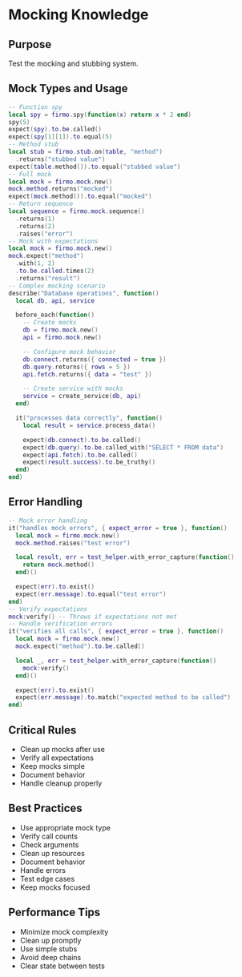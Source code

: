 # Mocking Knowledge


## Purpose


Test the mocking and stubbing system.

## Mock Types and Usage



```lua
-- Function spy
local spy = firmo.spy(function(x) return x * 2 end)
spy(5)
expect(spy).to.be.called()
expect(spy[1][1]).to.equal(5)
-- Method stub
local stub = firmo.stub.on(table, "method")
  .returns("stubbed value")
expect(table.method()).to.equal("stubbed value")
-- Full mock
local mock = firmo.mock.new()
mock.method.returns("mocked")
expect(mock.method()).to.equal("mocked")
-- Return sequence
local sequence = firmo.mock.sequence()
  .returns(1)
  .returns(2)
  .raises("error")
-- Mock with expectations
local mock = firmo.mock.new()
mock.expect("method")
  .with(1, 2)
  .to.be.called.times(2)
  .returns("result")
-- Complex mocking scenario
describe("Database operations", function()
  local db, api, service

  before_each(function()
    -- Create mocks
    db = firmo.mock.new()
    api = firmo.mock.new()

    -- Configure mock behavior
    db.connect.returns({ connected = true })
    db.query.returns({ rows = 5 })
    api.fetch.returns({ data = "test" })

    -- Create service with mocks
    service = create_service(db, api)
  end)

  it("processes data correctly", function()
    local result = service.process_data()

    expect(db.connect).to.be.called()
    expect(db.query).to.be.called_with("SELECT * FROM data")
    expect(api.fetch).to.be.called()
    expect(result.success).to.be_truthy()
  end)
end)
```



## Error Handling



```lua
-- Mock error handling
it("handles mock errors", { expect_error = true }, function()
  local mock = firmo.mock.new()
  mock.method.raises("test error")

  local result, err = test_helper.with_error_capture(function()
    return mock.method()
  end)()

  expect(err).to.exist()
  expect(err.message).to.equal("test error")
end)
-- Verify expectations
mock:verify() -- Throws if expectations not met
-- Handle verification errors
it("verifies all calls", { expect_error = true }, function()
  local mock = firmo.mock.new()
  mock.expect("method").to.be.called()

  local _, err = test_helper.with_error_capture(function()
    mock:verify()
  end)()

  expect(err).to.exist()
  expect(err.message).to.match("expected method to be called")
end)
```



## Critical Rules



- Clean up mocks after use
- Verify all expectations
- Keep mocks simple
- Document behavior
- Handle cleanup properly


## Best Practices



- Use appropriate mock type
- Verify call counts
- Check arguments
- Clean up resources
- Document behavior
- Handle errors
- Test edge cases
- Keep mocks focused


## Performance Tips



- Minimize mock complexity
- Clean up promptly
- Use simple stubs
- Avoid deep chains
- Clear state between tests
